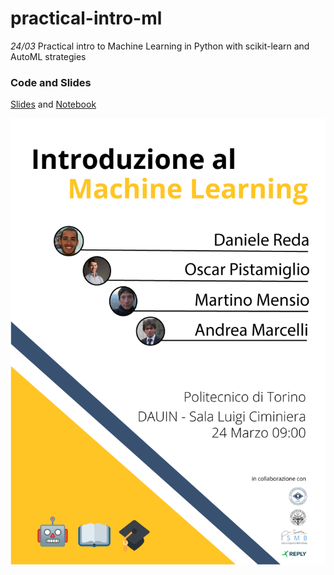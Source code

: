 # practical-intro-ml

*24/03* Practical intro to Machine Learning in Python with scikit-learn and AutoML strategies

### Code and Slides

[Slides](https://raw.githubusercontent.com/jimmy-sonny/practical-intro-ml/master/intro_ml.pdf) and 
[Notebook](https://github.com/jimmy-sonny/practical-intro-ml/blob/master/sklean%20LinearRegression%20vs%20TPOT.ipynb)

![Logo](ML_locandina.png)
